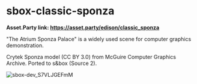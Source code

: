 # sbox-classic-sponza

**Asset.Party link: https://asset.party/edison/classic_sponza**

"The Atrium Sponza Palace" is a widely used scene for computer graphics demonstration.

Crytek Sponza model (CC BY 3.0) from McGuire Computer Graphics Archive. Ported to s&box (Source 2).

![sbox-dev_S7VLJGEFmM](https://user-images.githubusercontent.com/5277788/201020528-dfb005a5-c7e0-40cd-ac44-9e13fe5c1d3c.jpg)
